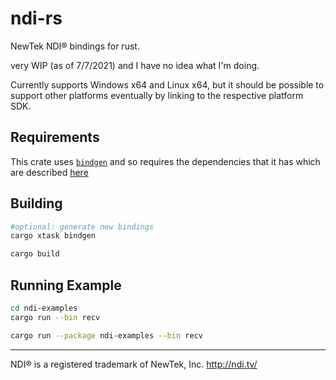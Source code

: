 # ndi-rs

NewTek NDI® bindings for rust.

very WIP (as of 7/7/2021) and I have no idea what I'm doing.

Currently supports Windows x64 and Linux x64, but it should be possible to support other platforms eventually by linking to the respective platform SDK.

## Requirements
This crate uses [`bindgen`](https://docs.rs/bindgen/0.58.1/bindgen/) and so requires the dependencies that it has which are described [here](https://rust-lang.github.io/rust-bindgen/requirements.html)

## Building

```sh
#optional: generate new bindings
cargo xtask bindgen

cargo build
```


## Running Example


```sh
cd ndi-examples
cargo run --bin recv
```

```sh
cargo run --package ndi-examples --bin recv
```


-----

NDI® is a registered trademark of NewTek, Inc.
http://ndi.tv/
